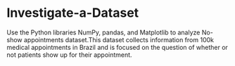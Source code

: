 # Investigate-a-Dataset
Use the Python libraries NumPy, pandas, and Matplotlib to analyze No-show appointments dataset.This dataset collects information
from 100k medical appointments in Brazil and is focused on the question of whether or not patients show up for their appointment. 
